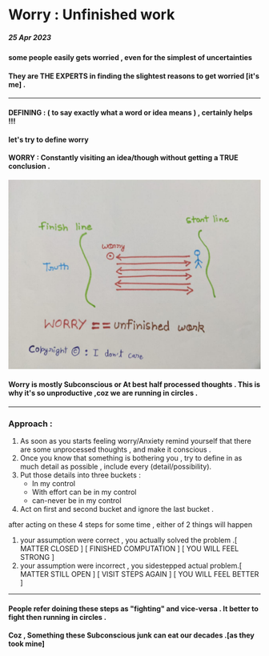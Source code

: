 # Worry : Unfinished work 

##### 25  Apr  2023

#### some people easily gets worried , even for the simplest of uncertainties 
#### They are THE EXPERTS in finding the slightest reasons to get worried [it's me] .

***

#### DEFINING : ( to say exactly what a word or idea means ) , certainly helps !!!

#### let's try to define worry 

#### **WORRY : Constantly visiting an idea/though without getting a TRUE conclusion .**
![This is worry !](worry.png )

#### Worry is mostly Subconscious  or At best half processed thoughts . This is why it's so unproductive ,coz we are running in circles .

***

### Approach :
1. As soon as you starts feeling worry/Anxiety remind yourself that there are some unprocessed thoughts , and make it conscious .
2. Once you know that something is bothering you , try to define in as much detail as possible , include every (detail/possibility).
3. Put those details into three buckets :
    - In my control
    - With effort can be in my control 
    - can-never be in my control
4. Act on first and second bucket and ignore the last bucket .



after acting on these 4 steps for some time , either of 2 things will happen
1. your assumption were correct , you actually solved the problem .[ MATTER CLOSED ] [ FINISHED COMPUTATION ] [ YOU WILL FEEL STRONG ]
2. your assumption were incorrect , you sidestepped actual problem.[ MATTER STILL OPEN ] [ VISIT STEPS AGAIN ] [ YOU WILL FEEL BETTER ]
 
***
#### People refer doining these steps as "fighting" and vice-versa . It better to fight then running in circles .
#### Coz , Something these Subconscious junk can eat our decades .[as they took mine]




 









